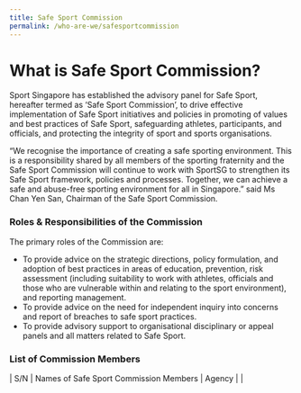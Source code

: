 ```yaml
---
title: Safe Sport Commission
permalink: /who-are-we/safesportcommission
---
```

# What is Safe Sport Commission? 
Sport Singapore has established the advisory panel for Safe Sport, hereafter termed as ‘Safe Sport Commission’, to drive effective implementation of Safe Sport initiatives and policies in promoting of values and best practices of Safe Sport, safeguarding athletes, participants, and officials, and protecting the integrity of sport and sports organisations.

“We recognise the importance of creating a safe sporting environment. This is a responsibility shared by all members of the sporting fraternity and the Safe Sport Commission will continue to work with SportSG to strengthen its Safe Sport framework, policies and processes. Together, we can achieve a safe and abuse-free sporting environment for all in Singapore.” said Ms Chan Yen San, Chairman of the Safe Sport Commission.

### Roles & Responsibilities of the Commission

The primary roles of the Commission are:
* To provide advice on the strategic directions, policy formulation, and adoption of best practices in areas of education, prevention, risk assessment (including suitability to work with athletes, officials and those who are vulnerable within and relating to the sport environment), and reporting management.
* To provide advice on the need for independent inquiry into concerns and report of breaches to safe sport practices.
* To provide advisory support to organisational disciplinary or appeal panels and all matters related to Safe Sport.

### List of Commission Members

| S/N | Names of Safe Sport Commission Members | Agency |
|